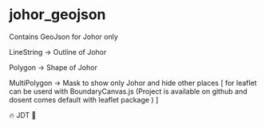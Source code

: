 # johor_geojson

Contains GeoJson for Johor only

LineString -> Outline of Johor

Polygon -> Shape of Johor

MultiPolygon -> Mask to show only Johor and hide other places [ for leaflet can be userd with BoundaryCanvas.js (Project is available on github and dosent comes default with leaflet package ) ]

🔥 JDT 🦁
